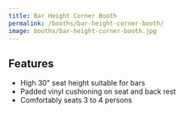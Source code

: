 ```yaml
---
title: Bar Height Corner Booth
permalink: /booths/bar-height-corner-booth/
image: booths/bar-height-corner-booth.jpg
---
```

## Features

- High 30" seat height suitable for bars
- Padded vinyl cushioning on seat and back rest
- Comfortably seats 3 to 4 persons